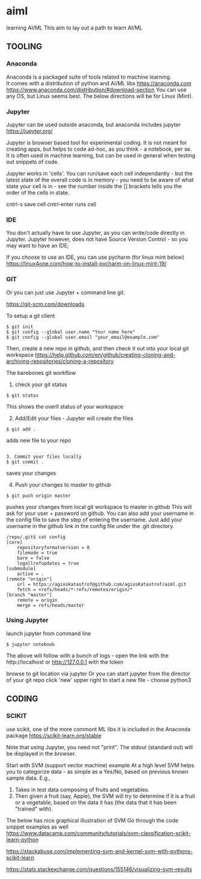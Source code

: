 # aiml 
learning AI/ML
This aim to lay out a path to learn AI/ML

## TOOLING

### Anaconda
Anaconda is a packaged suite of tools related to machine learning.  
It comes with a distribution of python and AI/ML libs
https://anaconda.com
https://www.anaconda.com/distribution/#download-section
You can use any OS, but Linux seems best.  The below directions will be for Linux (Mint).

### Jupyter
Jupyter can be used outside anaconda, but anaconda  includes jupyter
https://jupyter.org/

Jupyter is browser based tool for experimental coding.   It is not meant for creating apps, but helps to code ad-hoc, as you think - a notebook, per se.  It is often used in machine learning, but can be used in general when testing out snippets of code.

Jupyter works in 'cells'.  You can run/save each cell independantly - but the latest state of the overall code is in memory - you need to be aware of what state your cell is in - see the number inside the [] brackets tells you the order of the cells in state.   

cntrl-s save cell
cntrl-enter runs cell

### IDE
You don't actually have to use Jupyter, as you can write/code directly in Jupyter.
Jupyter however, does not have Source Version Control - so you may want to have an IDE;

If you choose to use an IDE, you can use pycharm (for linux mint below)
https://linux4one.com/how-to-install-pycharm-on-linux-mint-19/

### GIT
Or you can just use Jupyter + command line git.

https://git-scm.com/downloads

To setup a git client
```
$ git init
$ git config --global user.name "Your name here"
$ git config --global user.email "your_email@example.com"
```

Then, create a new repo in github, and then check it out into your local git workspace
https://help.github.com/en/github/creating-cloning-and-archiving-repositories/cloning-a-repository


The barebones git workflow
1. check your git status
```
$ git status
```
This shows the overll status of your workspace

2. Add/Edit your files - Jupyter will create the files

```
$ git add .
```
adds new file to your repo

```

3. Commit your files locally
$ git commit .
```
saves your changes

4. Push your changes to master to github
```
$ git push origin master
```
pushes your changes from local git workspace to master in github
This will ask for your user + password on github.  You can also add your username in the config file to save the step of entering the username.
Just add your username in the github link in the config file under the .git directory.

```
/repo/.git$ cat config 
[core]
	repositoryformatversion = 0
	filemode = true
	bare = false
	logallrefupdates = true
[submodule]
	active = .
[remote "origin"]
	url = https://agioskatastrof@github.com/agiosKatastrof/aiml.git
	fetch = +refs/heads/*:refs/remotes/origin/*
[branch "master"]
	remote = origin
	merge = refs/heads/master
```


### Using Jupyter

launch jupyter from command line
```
$ jupyter notebook
````
The above will follow with a bunch of logs - open the link with the http://localhost or http://127.0.0.1 with the token


browse to git location via jupyter
Or you can start jupyter from the director of your git repo
click 'new' upper right to start a new file - choose python3

## CODING

### SCIKIT
use scikit, one of the more commont ML libs
it is included in the Anaconda package
https://scikit-learn.org/stable

Note that using Jupyter, you need not "print".  The stdout (standard out) will be displayed in the browser.

Start with  SVM (support vector machine) example
At a high level SVM helps you to categorize data - as simple as a Yes/No, based on previous known sample data.
E.g.,

1. Takes in test data composing of fruits and vegetables.
2. Then given a fruit (say, Apple), the SVM will try to determine if it is a fruit or a vegetable, based on the data it has (the data that it has been "trained" with).

The below has nice graphical illustration of SVM
Go through the code snippet examples as well
https://www.datacamp.com/community/tutorials/svm-classification-scikit-learn-python

https://stackabuse.com/implementing-svm-and-kernel-svm-with-pythons-scikit-learn

https://stats.stackexchange.com/questions/155146/visualizing-svm-results

